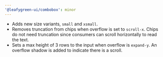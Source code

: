 ```yaml
---
'@leafygreen-ui/combobox': minor
---
```


- Adds new size variants, `small` and `xsmall`.
- Removes truncation from chips when overflow is set to `scroll-x`. Chips do not need truncation since consumers can scroll horizontally to read the text.
- Sets a max height of 3 rows to the input when overflow is `expand-y`. An overflow shadow is added to indicate there is a scroll.
